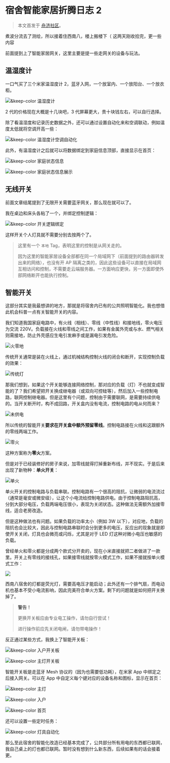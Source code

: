 # 宿舍智能家居折腾日志 2

> 本文首发于 [舟济社区](https://home.tongji.icu/t/topic/2070)。

煮波分流去了测绘，所以接着住西南八，楼上搬楼下（
这两天刚收拾完，更一些内容

前面提到上了智能家居网关，这里主要是提一些走网关的设备与玩法。

## 温湿度计

一口气买了三个米家温湿度计 2，蓝牙入网，一个放室内、一个放阳台、一个放衣柜。

![&keep-color 温湿度计](./images/meter.jpg)

2 代的价格现在大概是十几块吧，3 代屏幕更大，贵十块钱左右，可以自行选择。

除了看温湿度和记录历史数据之外，还可以通过设置自动化来和空调联动，例如温度太低就将空调开高一些：

![&keep-color 温湿度计空调自动化](./images/ac-automation.jpg)

此外，有温湿度计之后就可以将数据绑定到家庭信息顶部，直接显示在首页：

![&keep-color 家庭状态信息](./images/env-info.jpg)

![&keep-color 家庭状态信息展示](./images/env-show.jpg)

## 无线开关

前面文章结尾提到了无限开关需要蓝牙网关，那么现在就可以了。

我在桌边和床头各粘了一个，并绑定控制逻辑：

![&keep-color 开关逻辑绑定](./images/switch-bind.jpg)

这样开关个人灯具就不需要分别去按两个了。

> 这里有一个 `本地` Tag，表明这里的控制是从网关走的。
>
> 因为这里的智能家居设备全部都在同一个局域网下（前面提到的路由器转发出来的网络），也没有开 AP 隔离之类的，因此这些设备可以直接在局域网互相访问和控制，不需要走云端服务器。一方面响应更快，另一方面即使外部网络断开也能执行控制。

## 智能开关

这部分其实是我最想讲的地方，那就是将宿舍内已有的公共照明智能化。我也想借此机会科普一点有关智能开关的内容。

我们知道我国家庭电路中，有火线（相线）、零线（中性线）和接地线，零火电压为交流 220V。负载接在火线和零线之间工作，如果有金属外壳或与水、燃气相关则需接地，防止外壳感应生电引发麻手或是漏电引发危险。

![火零地](./images/lne.svg)

传统开关通常是装在火线上，通过机械结构控制火线的闭合和断开，实现控制负载的效果：

![传统灯](./images/legacy.svg)

那我们想到，如果这个开关能够连接网络控制，那对应的负载（灯）不也就变成智能的了？我们希望把开关换成继电器（或双向可控硅等），然后加入一些控制电路，联网控制继电器。但是这里有个问题，控制由于需要联网，是需要持续供电的。当开关断开时，构不成回路，开关盒内没有电流，控制电路的电从何而来？

![未供电](./images/no-power.svg)

所以传统的智能开关**要求在开关盒中额外预留零线**。控制电路接在火线和这跟额外的零线两端工作。

![零火](./images/l-n-switch.svg)

这种方案称为**零火**方案。

但是对于已经装修好的房子来说，加零线就得打掉重新布线，并不现实。于是后来出现了新物种：**单火开关**：

![单火](./images/single-l.svg)

单火开关的控制电路与负载串联。控制电路有一个很高的阻抗，让微弱的电流流过（通常是毫安或微安级），让这个小电流给控制电路供电。由于控制电路阻抗高，分到大部分电压，负载两端电压很小，表现为关闭状态。这种做法无需额外加接零线，适合老房改造。

但是这种做法也有问题。如果负载的功率太小（例如 3W 以下），对应地，负载的阻抗也会比较大，因此与控制电路串联时会分到更多的电压，反应出的现象就是即使开关关闭，灯具也会微亮或闪烁，尤其是对于 LED 灯这种对微小电压也敏感的负载。

曾经单火和零火都是分成两个款式分开卖的，现在小米直接就把二者做进了一款里。开关上有零线的接线孔，如果接零线就按零火模式工作，如果不接就按单火模式工作：

![](./images/official-graph.jpg)

西南八宿舍的灯都是荧光灯，需要高电压才能启动；此外还有一个排气扇，而电动机也基本不受小电流影响，因此完美符合单火方案。剩下的问题就是如何把开关换掉了。

> **警告！**
>
> 更换开关板应由专业电工操作，请勿自行尝试！
>
> 进行操作前应先关闭电闸，请勿带电操作！

反正通过某些方式，我换上了智能开关板：

![&keep-color 入户开关板](./images/atdoor-switch.jpg)

![&keep-color 主灯开关板](./images/main-switch.jpg)

智能开关板是走蓝牙 Mesh 协议的（因为也需要低功耗），在米家 App 中绑定之后接入网关。可以在 App 中自定义每个键对应的设备名称和图标，显示在首页：

![&keep-color 主灯](./images/main-switch-app.jpg)

![&keep-color 入户](./images/atdorr-switch-app.jpg)

![&keep-color 首页](./images/app-main.jpg)

还可以设置一些定时任务：

![&keep-color 灯具自动化](./images/light-automate.jpg)

那么至此宿舍的智能化改造已经基本完成了，公共部分所有用电的东西都已联网，我自己桌上的灯也都已联网。暂时没有想到什么新东西，后续如果有的话会接着更。